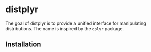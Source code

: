 
<!-- README.md is generated from README.Rmd. Please edit that file -->
distplyr
========

<!-- badges: start -->
<!-- badges: end -->
The goal of distplyr is to provide a unified interface for manipulating distributions. The name is inspired by the `dplyr` package.

Installation
------------
